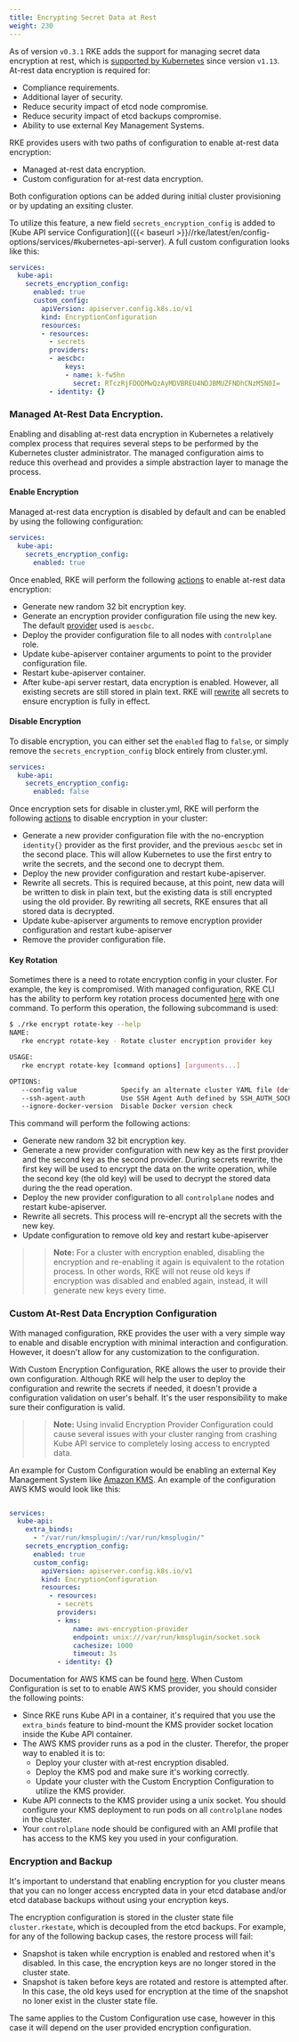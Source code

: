 ```yaml
---
title: Encrypting Secret Data at Rest
weight: 230
---
```


As of version `v0.3.1` RKE adds the support for managing secret data encryption at rest, which is [supported by Kubernetes](https://kubernetes.io/docs/tasks/administer-cluster/encrypt-data/#before-you-begin) since version `v1.13`.
At-rest data encryption is required for:
- Compliance requirements.
- Additional layer of security.
- Reduce security impact of etcd node compromise.
- Reduce security impact of etcd backups compromise.
- Ability to use external Key Management Systems.

RKE provides users with two paths of configuration to enable at-rest data encryption:

- Managed at-rest data encryption.
- Custom configuration for at-rest data encryption.

Both configuration options can be added during initial cluster provisioning or by updating an exsiting cluster.

To utilize this feature, a new field `secrets_encryption_config` is added to [Kube API service Configuration]({{< baseurl >}}//rke/latest/en/config-options/services/#kubernetes-api-server). A full custom configuration looks like this:

```yaml
services:
  kube-api:
    secrets_encryption_config:
      enabled: true
      custom_config:
        apiVersion: apiserver.config.k8s.io/v1
        kind: EncryptionConfiguration
        resources:
        - resources:
          - secrets
          providers:
          - aescbc:
              keys:
              - name: k-fw5hn
                secret: RTczRjFDODMwQzAyMDVBREU4NDJBMUZFNDhCNzM5N0I=
          - identity: {}

```
### Managed At-Rest Data Encryption.

Enabling and disabling at-rest data encryption in Kubernetes a relatively complex process that requires several steps to be performed by the Kubernetes cluster administrator. The managed configuration aims to reduce this overhead and provides a simple abstraction layer to manage the process.

#### Enable Encryption
Managed at-rest data encryption is disabled by default and can be enabled by using the following configuration:

```yaml
services:
  kube-api:
    secrets_encryption_config:
      enabled: true
```
Once enabled, RKE will perform the following [actions](https://kubernetes.io/docs/tasks/administer-cluster/encrypt-data/#encrypting-your-data) to enable at-rest data encryption:
- Generate new random 32 bit encryption key.
- Generate an encryption provider configuration file using the new key. The default [provider](https://kubernetes.io/docs/tasks/administer-cluster/encrypt-data/#providers) used is `aescbc`.
- Deploy the provider configuration file to all nodes with `controlplane` role.
- Update kube-apiserver container arguments to point to the provider configuration file.
- Restart kube-apiserver container.
- After kube-api server restart, data encryption is enabled. However, all existing secrets are still stored in plain text. RKE will [rewrite](https://kubernetes.io/docs/tasks/administer-cluster/encrypt-data/#ensure-all-secrets-are-encrypted) all secrets to ensure encryption is fully in effect.

#### Disable Encryption
To disable encryption, you can either set the `enabled` flag to `false`, or simply remove the `secrets_encryption_config` block entirely from cluster.yml.

```yaml
services:
  kube-api:
    secrets_encryption_config:
      enabled: false
```

Once encryption sets for disable in cluster.yml, RKE will perform the following [actions](https://kubernetes.io/docs/tasks/administer-cluster/encrypt-data/#encrypting-your-data) to disable encryption in your cluster:
- Generate a new provider configuration file with the no-encryption `identity{}` provider as the first provider, and the previous `aescbc` set in the second place. This will allow Kubernetes to use the first entry to write the secrets, and the second one to decrypt them.
- Deploy the new provider configuration and restart kube-apiserver.
- Rewrite all secrets. This is required because, at this point, new data will be written to disk in plain text, but the existing data is still encrypted using the old provider. By rewriting all secrets, RKE ensures that all stored data is decrypted.
- Update kube-apiserver arguments to remove encryption provider configuration and restart kube-apiserver
- Remove the provider configuration file.


#### Key Rotation
Sometimes there is a need to rotate encryption config in your cluster. For example, the key is compromised. 
With managed configuration, RKE CLI has the ability to perform key rotation process documented [here](https://kubernetes.io/docs/tasks/administer-cluster/encrypt-data/#rotating-a-decryption-key) with one command. To perform this operation, the following subcommand is used:
```bash
$ ./rke encrypt rotate-key --help
NAME:
   rke encrypt rotate-key - Rotate cluster encryption provider key

USAGE:
   rke encrypt rotate-key [command options] [arguments...]

OPTIONS:
   --config value           Specify an alternate cluster YAML file (default: "cluster.yml") [$RKE_CONFIG]
   --ssh-agent-auth         Use SSH Agent Auth defined by SSH_AUTH_SOCK
   --ignore-docker-version  Disable Docker version check

```
This command will perform the following actions:
- Generate new random 32 bit encryption key.
- Generate a new provider configuration with new key as the first provider and the second key as the second provider. During secrets rewrite, the first key will be used to encrypt the data on the write operation, while the second key (the old key) will be used to decrypt the stored data during the the read operation.
- Deploy the new provider configuration to all `controlplane` nodes and restart kube-apiserver.
- Rewrite all secrets. This process will re-encrypt all the secrets with the new key.
- Update configuration to remove old key and restart kube-apiserver

>>**Note:** For a cluster with encryption enabled, disabling the encryption and re-enabling it again is equivalent to the rotation process. In other words, RKE will not reuse old keys if encryption was disabled and enabled again, instead, it will generate new keys every time. 

### Custom At-Rest Data Encryption Configuration
With managed configuration, RKE provides the user with a very simple way to enable and disable encryption with minimal interaction and configuration. However, it doesn't allow for any customization to the configuration.

With Custom Encryption Configuration, RKE allows the user to provide their own configuration. Although RKE will help the user to deploy the configuration and rewrite the secrets if needed, it doesn't provide a configuration validation on user's behalf. It's the user responsibility to make sure their configuration is valid.

>>**Note:** Using invalid Encryption Provider Configuration could cause several issues with your cluster ranging from crashing Kube API service to completely losing access to encrypted data.

An example for Custom Configuration would be enabling an external Key Management System like [Amazon KMS](https://aws.amazon.com/kms/). An example of the configuration AWS KMS would look like this:
```yaml

services:
  kube-api:
    extra_binds:
      - "/var/run/kmsplugin/:/var/run/kmsplugin/"
    secrets_encryption_config:
      enabled: true
      custom_config:
        apiVersion: apiserver.config.k8s.io/v1
        kind: EncryptionConfiguration
        resources:
          - resources:
            - secrets
            providers:
            - kms:
                name: aws-encryption-provider
                endpoint: unix:///var/run/kmsplugin/socket.sock
                cachesize: 1000
                timeout: 3s
            - identity: {}
```

Documentation for AWS KMS can be found [here](https://github.com/kubernetes-sigs/aws-encryption-provider). When Custom Configuration is set to to enable AWS KMS provider, you should consider the following points:
- Since RKE runs Kube API in a container, it's required that you use the `extra_binds` feature to bind-mount the KMS provider socket location inside the Kube API container.
- The AWS KMS provider runs as a pod in the cluster. Therefor, the proper way to enabled it is to:
    - Deploy your cluster with at-rest encryption disabled.
    - Deploy the KMS pod and make sure it's working correctly.
    - Update your cluster with the Custom Encryption Configuration to utilize the KMS provider.
- Kube API connects to the KMS provider using a unix socket. You should configure your KMS deployment to run pods on all `controlplane` nodes in the cluster.
- Your `controlplane` node should be configured with an AMI profile that has access to the KMS key you used in your configuration.

### Encryption and Backup
It's important to understand that enabling encryption for you cluster means that you can no longer access encrypted data in your etcd database and/or etcd database backups without using your encryption keys.

The encryption configuration is stored in the cluster state file `cluster.rkestate`, which is decoupled from the etcd backups. For example, for any of the following backup cases, the restore process will fail:
- Snapshot is taken while encryption is enabled and restored when it's disabled. In this case, the encryption keys are no longer stored in the cluster state.
- Snapshot is taken before keys are rotated and restore is attempted after. In this case, the old keys used for encryption at the time of the snapshot no loner exist in the cluster state file.

The same applies to the Custom Configuration use case, however in this case it will depend on the user provided encryption configuration.
